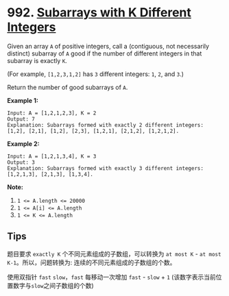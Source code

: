 # 992. [Subarrays with K Different Integers](https://leetcode.com/problems/subarrays-with-k-different-integers/)

Given an array `A` of positive integers, call a (contiguous, not necessarily distinct) subarray of `A` good if the number of different integers in that subarray is exactly `K`.

(For example, `[1,2,3,1,2]` has `3` different integers: `1`, `2`, and `3`.)

Return the number of good subarrays of `A`.

 

**Example 1:**
```
Input: A = [1,2,1,2,3], K = 2
Output: 7
Explanation: Subarrays formed with exactly 2 different integers: [1,2], [2,1], [1,2], [2,3], [1,2,1], [2,1,2], [1,2,1,2].
```

**Example 2:**
```
Input: A = [1,2,1,3,4], K = 3
Output: 3
Explanation: Subarrays formed with exactly 3 different integers: [1,2,1,3], [2,1,3], [1,3,4].
```

**Note:**
1. `1 <= A.length <= 20000`
1. `1 <= A[i] <= A.length`
1. `1 <= K <= A.length`

## Tips

题目要求 `exactly K` 个不同元素组成的子数组，可以转换为 `at most K` - `at most K-1`。所以，问题转换为: 连续的不同元素组成的子数组的个数。

使用双指针 `fast` `slow`，`fast` 每移动一次增加 `fast` - `slow` + `1` (该数字表示当前位置数字与`slow`之间子数组的个数)

